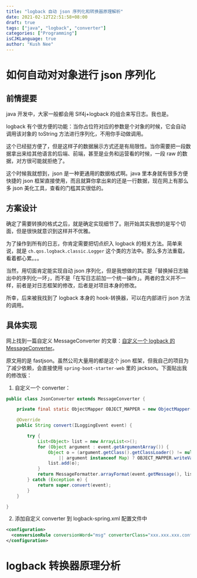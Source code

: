 ```yaml
---
title: "logback 自动 json 序列化和转换器原理解析"
date: 2021-02-12T22:51:58+08:00
draft: true
tags: ["java", "logback", "converter"]
categories: ["Programming"]
isCJKLanguage: true
author: "Kush Nee"
---
```

# 如何自动对对象进行 json 序列化
## 前情提要
java 开发中，大家一般都会用 Slf4j+logback 的组合来写日志。我也是。

logback 有个很方便的功能：当你占位符对应的参数是个对象的时候，它会自动调用该对象的 toString 方法进行序列化，不用你手动做调用。

这个已经挺方便了，但是这样子的数据展示方式还是有局限性。当你需要把一段数据拿出来给其他语言的后端、前端，甚至是业务和运营看的时候，一段 raw 的数据，对方很可能就拒绝了。

这个时候我就想到，json 是一种更通用的数据格式啊。java 里本身就有很多方便快捷的 json 框架直接使用，而且就算你拿出来的还是一行数据，现在网上有那么多 json 美化工具，查看的门槛其实很低的。

## 方案设计
确定了需要转换的格式之后，就是确定实现细节了。刚开始其实我想的是写个切面，但是很快就意识到这样并不优雅。

为了操作到所有的日志，你肯定需要把切点织入 logback 的相关方法。简单来说，就是 `ch.qos.logback.classic.Logger` 这个类的方法中。那么多方法重载，看着都心累。。。

当然，用切面肯定能实现自动 json 序列化，但是我想做的其实是「替换掉日志输出中的序列化一环」，而不是「在写日志前加一个统一操作」。两者的含义并不一样，前者是对日志框架的修改，后者是对项目本身的修改。

所幸，后来被我找到了 logback 本身的 hook-转换器，可以在内部进行 json 方法的调用。

## 具体实现
网上找到一篇自定义 MessageConverter 的文章：[自定义一个 logback 的 MessageConverter](https://www.hollischuang.com/archives/3689)。

原文用的是 fastjson。虽然公司大量用的都是这个 json 框架，但我自己的项目为了减少依赖，会直接使用 `spring-boot-starter-web` 里的 jackson。下面贴出我的修改版：

1. 自定义一个 converter：
```java
public class JsonConverter extends MessageConverter {

    private final static ObjectMapper OBJECT_MAPPER = new ObjectMapper();

    @Override
    public String convert(ILoggingEvent event) {

        try {
            List<Object> list = new ArrayList<>();
            for (Object argument : event.getArgumentArray()) {
                Object o = (argument.getClass().getClassLoader() != null || argument instanceof Collection
                    || argument instanceof Map) ? OBJECT_MAPPER.writeValueAsString(argument) : argument;
                list.add(o);
            }
            return MessageFormatter.arrayFormat(event.getMessage(), list.toArray()).getMessage();
        } catch (Exception e) {
            return super.convert(event);
        }
    }

}
```

2. 添加自定义 converter 到 logback-spring.xml 配置文件中
```xml
<configuration>
  <conversionRule conversionWord="msg" converterClass="xxx.xxx.xxx.config.JsonConverter"/>
</configuration>
```
# logback 转换器原理分析
